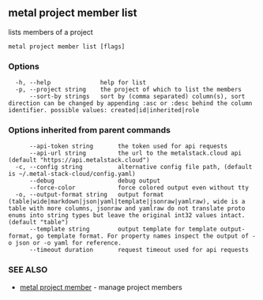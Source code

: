 ## metal project member list

lists members of a project

```
metal project member list [flags]
```

### Options

```
  -h, --help              help for list
  -p, --project string    the project of which to list the members
      --sort-by strings   sort by (comma separated) column(s), sort direction can be changed by appending :asc or :desc behind the column identifier. possible values: created|id|inherited|role
```

### Options inherited from parent commands

```
      --api-token string       the token used for api requests
      --api-url string         the url to the metalstack.cloud api (default "https://api.metalstack.cloud")
  -c, --config string          alternative config file path, (default is ~/.metal-stack-cloud/config.yaml)
      --debug                  debug output
      --force-color            force colored output even without tty
  -o, --output-format string   output format (table|wide|markdown|json|yaml|template|jsonraw|yamlraw), wide is a table with more columns, jsonraw and yamlraw do not translate proto enums into string types but leave the original int32 values intact. (default "table")
      --template string        output template for template output-format, go template format. For property names inspect the output of -o json or -o yaml for reference.
      --timeout duration       request timeout used for api requests
```

### SEE ALSO

* [metal project member](metal_project_member.md)	 - manage project members


